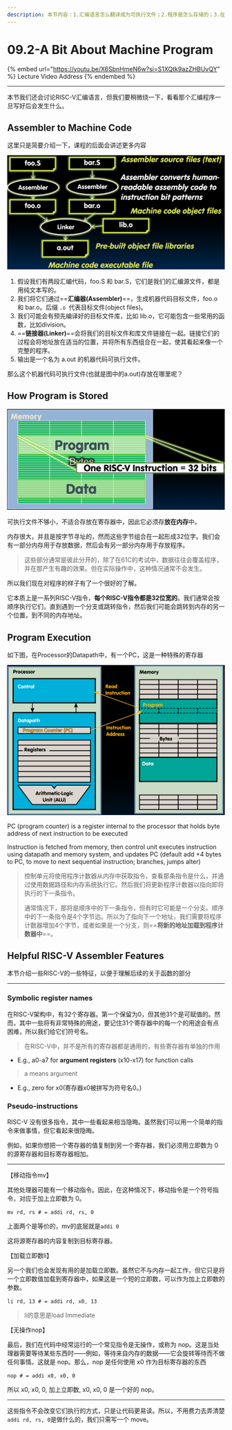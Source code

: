 ```yaml
---
description: 本节内容：1.汇编语言怎么翻译成为可执行文件；2.程序是怎么存储的；3.在执行程序的时候Processor和Memory在做什么；4.汇编语言中的寄存器的别名以及助记伪指令
---
```


# 09.2-A Bit About Machine Program

{% embed url="https://youtu.be/X6SbnHmeN6w?si=S1XQtk9azZHBUvQY" %}
Lecture Video Address
{% endembed %}

---

本节我们还会讨论RISC-V汇编语言，但我们要稍微绕一下，看看那个汇编程序一旦写好后会发生什么。

## Assembler to Machine Code

这里只是简要介绍一下，课程的后面会讲述更多内容

![image-20240605215901141](.image/image-20240605215901141.png)

1. 假设我们有两段汇编代码，foo.S 和 bar.S，它们是我们的汇编源文件，都是用纯文本写的。
2. 我们将它们通过==**汇编器(Assembler)**==，生成机器代码目标文件，foo.o 和 bar.o。后缀 `.o `代表目标文件(object files)。
3. 我们可能会有预先编译好的目标文件库，比如 lib.o，它可能包含一些常用的函数，比如division。
4. ==**链接器(Linker)**==会将我们的目标文件和库文件链接在一起。链接它们的过程会将地址放在适当的位置，并将所有东西组合在一起，使其看起来像一个完整的程序。
5. 输出是一个名为 a.out 的机器代码可执行文件。

那么这个机器代码可执行文件(也就是图中的a.out)存放在哪里呢？

## How Program is Stored

![image-20240605215924845](.image/image-20240605215924845.png)

可执行文件不够小，不适合存放在寄存器中，因此它必须存**放在内存**中。

内存很大，并且是按字节寻址的，然而这些字节组合在一起形成32位字。我们会有一部分内存用于存放数据，然后会有另一部分内存用于存放程序。

> 这些部分通常是彼此分开的，除了在61C的考试中，数据往往会覆盖程序，并在那产生有趣的效果。但在实际操作中，这种情况通常不会发生。

所以我们现在对程序的样子有了一个很好的了解。

它本质上是一系列RISC-V指令，**每个RISC-V指令都是32位宽的**。我们通常会按顺序执行它们，直到遇到一个分支或跳转指令，然后我们可能会跳转到内存的另一个位置，到不同的内存地址。

## Program Execution

如下图，在Processor的Datapath中，有一个PC，这是一种特殊的寄存器

![image-20240605220012387](.image/image-20240605220012387.png)

PC (program counter) is a register internal to the processor that holds byte address of next instruction to be executed

Instruction is fetched from memory, then control unit executes instruction using datapath and memory system, and updates PC (default add +4 bytes to PC, to move to next sequential instruction; branches, jumps alter)

> 控制单元将使用程序计数器从内存中获取指令，查看那条指令是什么，并通过使用数据路径和内存系统执行它。然后我们将更新程序计数器以指向即将执行的下一条指令。
>
> 通常情况下，那将是顺序中的下一条指令，但有时它可能是一个分支。顺序中的下一条指令是4个字节远。所以为了指向下一个地址，我们需要将程序计数器增加4个字节，或者如果是一个分支，则==**将新的地址加载到程序计数器中**==。

## Helpful RISC-V Assembler Features

本节介绍一些RISC-V的一些特征，以便于理解后续的关于函数的部分

---

### Symbolic register names

在RISC-V架构中，有32个寄存器。第一个保留为0，但其他31个是可赋值的。然而，其中一些将有非常特殊的用途，要记住31个寄存器中的每一个的用途会有点困难，所以我们给它们符号名。

> 在RISC-V中，并不是所有的寄存器都是通用的，有些寄存器有单独的作用

- E.g., a0-a7 for **argument registers** (x10-x17) for function calls

> a means argument

- E.g., zero for x0(寄存器x0被拼写为符号名0。)

### Pseudo-instructions

RISC-V 没有很多指令，其中一些看起来相当隐晦。虽然我们可以用一个简单的指令来做事情，但它看起来很隐晦。

例如，如果你想把一个寄存器的值复制到另一个寄存器，我们必须用立即数为 0 的源寄存器和目标寄存器相加。

---

【移动指令mv】

其他处理器可能有一个移动指令。因此，在这种情况下，移动指令是一个符号指令，对应于加上立即数为 0。

```assembly
mv rd, rs # = addi rd, rs, 0
```

上面两个是等价的，mv的底层就是`addi 0`

这将源寄存器的内容复制到目标寄存器。

【加载立即数li】

另一个我们也会发现有用的是加载立即数。虽然它不与内存一起工作，但它只是将一个立即数值加载到寄存器中，如果这是一个短的立即数，可以作为加上立即数的参数。

```Assembly
li rd, 13 # = addi rd, x0, 13
```

> li的意思是load Immediate

【无操作nop】

最后，我们在代码中经常运行的一个常见指令是无操作，或称为 nop。这是当处理器需要等待某些东西时——例如，等待来自内存的数据——它会旋转等待而不做任何事情。这就是 nop。那么，nop 是任何使用 x0 作为目标寄存器的东西

```Assembly
nop # = addi x0, x0, 0
```

所以 x0, x0, 0, 加上立即数, x0, x0, 0 是一个好的 nop。

---

这些指令不会改变它们执行的方式，只是让代码更易读。所以，不用费力去弄清楚`addi rd, rs, 0`是做什么的，我们只需写一个 move。
